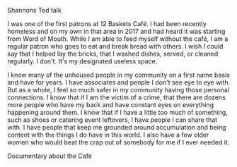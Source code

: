 Shannons Ted talk

I was one of the first patrons at 12 Baskets Café. I had been recently homeless and on my own in that area in 2017 and had heard it was starting from Word of Mouth. While I am able to feed myself without the café, I am a regular patron who goes to eat and break bread with others. I wish I could say that I helped lay the bricks, that I washed dishes, served, or cleaned regularly. I don't. It's my designated useless space. 

I know many of the unhoused people in my community on a first name basis and have for years. I have associates and people I don't see eye to eye with. But as a whole, I feel so much safer in my community having those personal connections. I know that if I am the victim of a crime, that there are dozens more people who have my back and have constant eyes on everything happening around them. I know that if I have a little too much of something, such as shoes or catering event leftovers, I have people I can share that with. I have people that keep me grounded around accumulation and being content with the things I do have in this world. I also have a few older women who would beat the crap out of somebody for me if I ever needed it.



Documentary about the Café